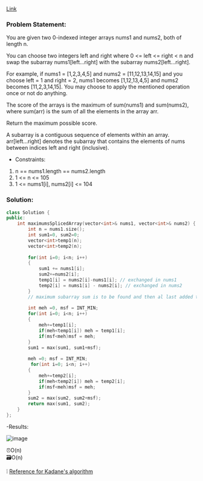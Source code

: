 [Link](https://leetcode.com/problems/maximum-score-of-spliced-array/)

### Problem Statement:  

You are given two 0-indexed integer arrays nums1 and nums2, both of length n.

You can choose two integers left and right where 0 <= left <= right < n and swap the subarray nums1[left...right] with the subarray nums2[left...right].

For example, if nums1 = [1,2,3,4,5] and nums2 = [11,12,13,14,15] and you choose left = 1 and right = 2, nums1 becomes [1,12,13,4,5] and nums2 becomes [11,2,3,14,15].
You may choose to apply the mentioned operation once or not do anything.

The score of the arrays is the maximum of sum(nums1) and sum(nums2), where sum(arr) is the sum of all the elements in the array arr.

Return the maximum possible score.

A subarray is a contiguous sequence of elements within an array. arr[left...right] denotes the subarray that contains the elements of nums between indices left and right (inclusive).   


- Constraints:

1. n == nums1.length == nums2.length
1. 1 <= n <= 105
1. 1 <= nums1[i], nums2[i] <= 104

### Solution:  

```cpp
class Solution {
public:
    int maximumsSplicedArray(vector<int>& nums1, vector<int>& nums2) {
        int n = nums1.size();
        int sum1=0, sum2=0;
        vector<int>temp1(n);
        vector<int>temp2(n);
        
        for(int i=0; i<n; i++)
        {
            sum1 += nums1[i];
            sum2+=nums2[i];
            temp1[i] = nums2[i]-nums1[i]; // exchanged in nums1
            temp2[i] = nums1[i] - nums2[i]; // exchanged in nums2
        }
        // maximum subarray sum is to be found and then al last added to the sums1 and sums2
        
        int meh =0, msf = INT_MIN;
        for(int i=0; i<n; i++)
        {
            meh+=temp1[i];
            if(meh<temp1[i]) meh = temp1[i];
            if(msf<meh)msf = meh;
        }
        sum1 = max(sum1, sum1+msf);
        
        meh =0; msf = INT_MIN;
         for(int i=0; i<n; i++)
        {
            meh+=temp2[i];
            if(meh<temp2[i]) meh = temp2[i];
            if(msf<meh)msf = meh;
        }
        sum2 = max(sum2, sum2+msf);
        return max(sum1, sum2);
    }
};

```

-Results:  

![image](https://user-images.githubusercontent.com/64036955/175808562-d5e635c6-0ad8-4217-add3-5b9a82aad164.png)


⏰O(n)   
🗃️O(n)   


❕ [Reference for Kadane's algorithm](https://www.youtube.com/watch?v=YxuK6A3SvTs&ab_channel=TECHDOSE)




